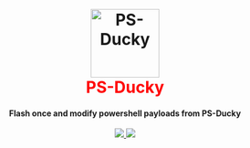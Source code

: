 <h1 align="center">
  <br>
  <a href="https://github.com/SpiderMate/PS-Ducky"><img src="https://image.ibb.co/eu9q9z/Pics_Art_09_15_10_46_46.png" hight="120" width="120" alt="PS-Ducky"></a>
  <br>
  <font color="red">PS-Ducky</font>
  <br>
</h1>
<h4 align="center">Flash once and modify powershell payloads from PS-Ducky</h4>
<p align="center">
  <a href="https://github.com/SpiderMate/PS-Ducky/releases">
    <img src="https://img.shields.io/badge/release-v0.1-blue.svg">
  </a>
  <a href="https://github.com/SpiderMate/PS-Ducky/issues">
    <img src="https://img.shields.io/badge/issues-0-red.svg">
  </a>
</p>
